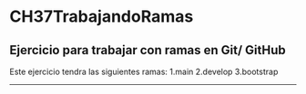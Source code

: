 # CH37TrabajandoRamas
## Ejercicio para trabajar con ramas en Git/ GitHub
Este ejercicio tendra las siguientes ramas:
1.main
2.develop
3.bootstrap

---